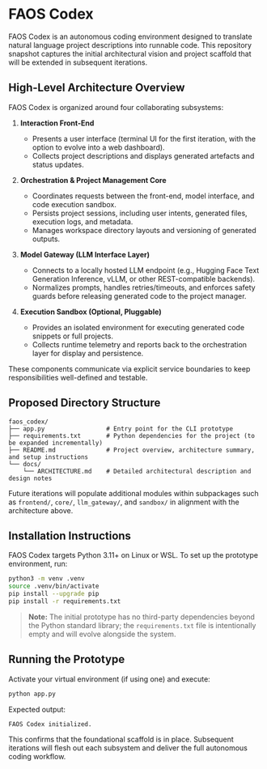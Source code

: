 # FAOS Codex

FAOS Codex is an autonomous coding environment designed to translate natural language project descriptions into runnable code. This repository snapshot captures the initial architectural vision and project scaffold that will be extended in subsequent iterations.

## High-Level Architecture Overview

FAOS Codex is organized around four collaborating subsystems:

1. **Interaction Front-End**
   - Presents a user interface (terminal UI for the first iteration, with the option to evolve into a web dashboard).
   - Collects project descriptions and displays generated artefacts and status updates.

2. **Orchestration & Project Management Core**
   - Coordinates requests between the front-end, model interface, and code execution sandbox.
   - Persists project sessions, including user intents, generated files, execution logs, and metadata.
   - Manages workspace directory layouts and versioning of generated outputs.

3. **Model Gateway (LLM Interface Layer)**
   - Connects to a locally hosted LLM endpoint (e.g., Hugging Face Text Generation Inference, vLLM, or other REST-compatible backends).
   - Normalizes prompts, handles retries/timeouts, and enforces safety guards before releasing generated code to the project manager.

4. **Execution Sandbox (Optional, Pluggable)**
   - Provides an isolated environment for executing generated code snippets or full projects.
   - Collects runtime telemetry and reports back to the orchestration layer for display and persistence.

These components communicate via explicit service boundaries to keep responsibilities well-defined and testable.

## Proposed Directory Structure

```text
faos_codex/
├── app.py                 # Entry point for the CLI prototype
├── requirements.txt       # Python dependencies for the project (to be expanded incrementally)
├── README.md              # Project overview, architecture summary, and setup instructions
└── docs/
    └── ARCHITECTURE.md    # Detailed architectural description and design notes
```

Future iterations will populate additional modules within subpackages such as `frontend/`, `core/`, `llm_gateway/`, and `sandbox/` in alignment with the architecture above.

## Installation Instructions

FAOS Codex targets Python 3.11+ on Linux or WSL. To set up the prototype environment, run:

```bash
python3 -m venv .venv
source .venv/bin/activate
pip install --upgrade pip
pip install -r requirements.txt
```

> **Note:** The initial prototype has no third-party dependencies beyond the Python standard library; the `requirements.txt` file is intentionally empty and will evolve alongside the system.

## Running the Prototype

Activate your virtual environment (if using one) and execute:

```bash
python app.py
```

Expected output:

```
FAOS Codex initialized.
```

This confirms that the foundational scaffold is in place. Subsequent iterations will flesh out each subsystem and deliver the full autonomous coding workflow.

